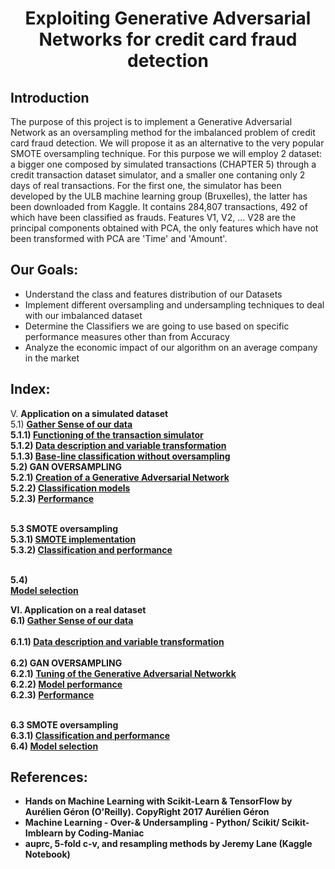 <h1 align="center"> Exploiting Generative Adversarial Networks for credit card fraud detection </h1>


<h2> Introduction </h2>
The purpose of this project is to implement a Generative Adversarial Network as an oversampling method for the imbalanced problem of credit card fraud detection. We will propose it as an alternative to the very popular SMOTE oversampling technique. For this purpose we will employ 2 dataset: a bigger one composed by simulated transactions (CHAPTER 5) through a credit transaction dataset simulator, and a smaller one contaning only 2 days of  real transactions. For the first one, the simulator has been developed by the ULB machine learning group (Bruxelles), the latter has been downloaded from Kaggle. It contains 284,807 transactions, 492 of which have been classified as frauds.  Features V1, V2, … V28 are the principal components obtained with PCA, the only features which have not been transformed with PCA are 'Time' and 'Amount'.

<h2> Our Goals: </h2>
<ul>
<li> Understand the  class and features distribution of our Datasets </li>
<li> Implement different oversampling and undersampling techniques to deal with our imbalanced dataset</li>
<li> Determine the Classifiers we are going to use based on specific performance measures other than from Accuracy </li>
<li> Analyze the economic impact of our algorithm on an average company in the market</li>
</ul>


<h2> Index: </h2>

V. <b>Application on a simulated dataset </b><br>
5.1) <b>[Gather Sense of our data](#da) <br>
5.1.1) [Functioning of the transaction simulator](#da) <br>
5.1.2) [Data description and variable transformation](#da) <br>
5.1.3) [Base-line classification without oversampling](#da) <br><b>
5.2) <b>GAN OVERSAMPLING</b><br>
5.2.1) [Creation of a Generative Adversarial Network](#distributing)<br>
5.2.2) [Classification models](#distributing)<br>
5.2.3) [Performance](#splitting)<br><br>

5.3 <b>SMOTE oversampling</b><br>
5.3.1) [SMOTE implementation](#correlating)<br>
5.3.2) [Classification and performance](#anomaly)<br><br>

5.4) <br>[Model selection](#anomaly)<br>


VI. <b>Application on a real dataset </b><br>
6.1) [Gather Sense of our data](#da) <br><br>
6.1.1) [Data description and variable transformation](#da) <br><br>
6.2) <b>GAN OVERSAMPLING</b><br>
6.2.1) [ Tuning of the Generative Adversarial Networkk](#distributing)<br>
6.2.2) [Model performance ](#distributing)<br>
6.2.3) [Performance](#splitting)<br><br>

6.3 <b>SMOTE oversampling</b><br>
6.3.1) [Classification and performance](#anomaly)<br>
6.4) [Model selection](#anomaly)<br>



<h2> References: </h2>
<ul> 
<li>Hands on Machine Learning with Scikit-Learn & TensorFlow by Aurélien Géron (O'Reilly). CopyRight 2017 Aurélien Géron  </li>
<li><a src="https://www.youtube.com/watch?v=DQC_YE3I5ig&t=794s" > Machine Learning - Over-& Undersampling - Python/ Scikit/ Scikit-Imblearn </a>by Coding-Maniac</li>
<li><a src="https://www.kaggle.com/lane203j/auprc-5-fold-c-v-and-resampling-methods"> auprc, 5-fold c-v, and resampling methods
</a> by Jeremy Lane (Kaggle Notebook) </li>
</ul>
